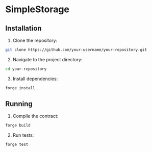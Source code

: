 # SimpleStorage

## Installation

1. Clone the repository:

```bash
git clone https://github.com/your-username/your-repository.git
```

2. Navigate to the project directory:

```bash
cd your-repository
```

3. Install dependencies:

```bash
forge install
```

## Running

1. Compile the contract:

```bash
forge build
```

2. Run tests:

```bash
forge test
```
